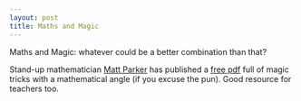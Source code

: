 ```yaml
--- 
layout: post
title: Maths and Magic
---
```

Maths and Magic: whatever could be a better combination than that?

Stand-up mathematician [Matt Parker](http://standupmaths.com/) has published a [free pdf](http://www.mathematicalmagic.com/)
full of magic tricks with a mathematical angle (if you excuse the pun). Good resource for teachers too.

<object type="application/x-shockwave-flash" style="width: 560px; height: 315px" data="http://www.youtube.com/v/vfrZMEC9iPU">
<param name="movie" value="http://www.youtube.com/v/vfrZMEC9iPU" /></object>